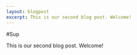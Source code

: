 ```yaml
---
layout: blogpost
excerpt: This is our second blog post. Welcome!
--- 
```


#Sup

This is our second blog post. Welcome!


